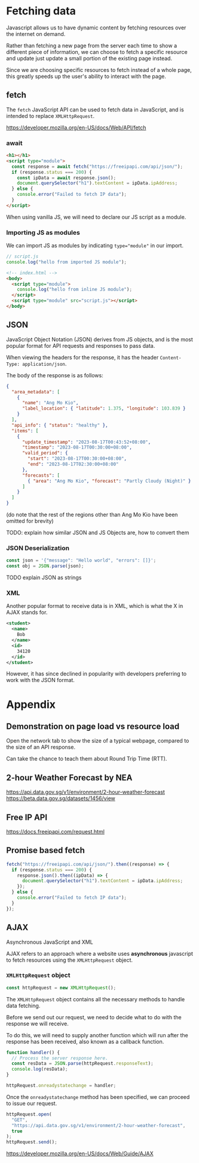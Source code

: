 # Fetching data

Javascript allows us to have dynamic content by fetching resources over the internet on demand.

Rather than fetching a new page from the server each time to show a different piece of information, we can choose to fetch a specific resource and update just update a small portion of the existing page instead.

Since we are choosing specific resources to fetch instead of a whole page, this greatly speeds up the user's ability to interact with the page.

## fetch

The `fetch` JavaScript API can be used to fetch data in JavaScript, and is intended to replace `XMLHttpRequest`.

https://developer.mozilla.org/en-US/docs/Web/API/fetch

### await

```html
<h1></h1>
<script type="module">
  const response = await fetch("https://freeipapi.com/api/json/");
  if (response.status === 200) {
    const ipData = await response.json();
    document.querySelector("h1").textContent = ipData.ipAddress;
  } else {
    console.error("Failed to fetch IP data");
  }
</script>
```

When using vanilla JS, we will need to declare our JS script as a module.

### Importing JS as modules

We can import JS as modules by indicating `type="module"` in our import.

```js
// script.js
console.log("hello from imported JS module");
```

```html
<!-- index.html -->
<body>
  <script type="module">
    console.log("hello from inline JS module");
  </script>
  <script type="module" src="script.js"></script>
</body>
```

## JSON

JavaScript Object Notation (JSON) derives from JS objects, and is the most popular format for API requests and responses to pass data.

When viewing the headers for the response, it has the header `Content-Type: application/json`.

The body of the response is as follows:

```json
{
  "area_metadata": [
    {
      "name": "Ang Mo Kio",
      "label_location": { "latitude": 1.375, "longitude": 103.839 }
    }
  ],
  "api_info": { "status": "healthy" },
  "items": [
    {
      "update_timestamp": "2023-08-17T00:43:52+08:00",
      "timestamp": "2023-08-17T00:30:00+08:00",
      "valid_period": {
        "start": "2023-08-17T00:30:00+08:00",
        "end": "2023-08-17T02:30:00+08:00"
      },
      "forecasts": [
        { "area": "Ang Mo Kio", "forecast": "Partly Cloudy (Night)" }
      ]
    }
  ]
}
```

(do note that the rest of the regions other than Ang Mo Kio have been omitted for brevity)

TODO: explain how similar JSON and JS Objects are, how to convert them

### JSON Deserialization

```js
const json = '{"message": "Hello world", "errors": []}';
const obj = JSON.parse(json);
```

TODO explain JSON as strings

### XML

Another popular format to receive data is in XML, which is what the X in AJAX stands for.

```xml
<student>
  <name>
    Bob
  </name>
  <id>
    34120
  </id>
</student>
```

However, it has since declined in popularity with developers preferring to work with the JSON format.

# Appendix

## Demonstration on page load vs resource load

Open the network tab to show the size of a typical webpage, compared to the size of an API response.

Can take the chance to teach them about Round Trip Time (RTT).

## 2-hour Weather Forecast by NEA

https://api.data.gov.sg/v1/environment/2-hour-weather-forecast
https://beta.data.gov.sg/datasets/1456/view

## Free IP API

https://docs.freeipapi.com/request.html

## Promise based fetch

```js
fetch("https://freeipapi.com/api/json/").then((response) => {
  if (response.status === 200) {
    response.json().then((ipData) => {
      document.querySelector("h1").textContent = ipData.ipAddress;
    });
  } else {
    console.error("Failed to fetch IP data");
  }
});
```

## AJAX

Asynchronous JavaScript and XML

AJAX refers to an approach where a website uses **asynchronous** javascript to fetch resources using the `XMLHttpRequest` object.

### `XMLHttpRequest` object

```js
const httpRequest = new XMLHttpRequest();
```

The `XMLHttpRequest` object contains all the necessary methods to handle data fetching.

Before we send out our request, we need to decide what to do with the response we will receive.

To do this, we will need to supply another function which will run after the response has been received, also known as a callback function.

```js
function handler() {
  // Process the server response here.
  const resData = JSON.parse(httpRequest.responseText);
  console.log(resData);
}

httpRequest.onreadystatechange = handler;
```

Once the `onreadystatechange` method has been specified, we can proceed to issue our request.

```js
httpRequest.open(
  "GET",
  "https://api.data.gov.sg/v1/environment/2-hour-weather-forecast",
  true
);
httpRequest.send();
```

https://developer.mozilla.org/en-US/docs/Web/Guide/AJAX
